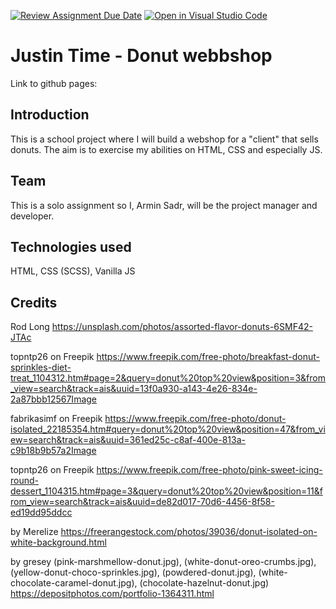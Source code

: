 [![Review Assignment Due Date](https://classroom.github.com/assets/deadline-readme-button-24ddc0f5d75046c5622901739e7c5dd533143b0c8e959d652212380cedb1ea36.svg)](https://classroom.github.com/a/lVSydX1g)
[![Open in Visual Studio Code](https://classroom.github.com/assets/open-in-vscode-718a45dd9cf7e7f842a935f5ebbe5719a5e09af4491e668f4dbf3b35d5cca122.svg)](https://classroom.github.com/online_ide?assignment_repo_id=12915516&assignment_repo_type=AssignmentRepo)

# Justin Time - Donut webbshop
Link to github pages: 

## Introduction

This is a school project where I will build a webshop for a "client"
that sells donuts.
The aim is to exercise my abilities on HTML, CSS and especially JS.


## Team

This is a solo assignment so I, Armin Sadr, will be the project manager and developer.

## Technologies used

HTML, CSS (SCSS), Vanilla JS

## Credits
Rod Long
https://unsplash.com/photos/assorted-flavor-donuts-6SMF42-JTAc

topntp26 on Freepik
https://www.freepik.com/free-photo/breakfast-donut-sprinkles-diet-treat_1104312.htm#page=2&query=donut%20top%20view&position=3&from_view=search&track=ais&uuid=13f0a930-a143-4e26-834e-2a87bbb12567Image

fabrikasimf on Freepik
https://www.freepik.com/free-photo/donut-isolated_22185354.htm#query=donut%20top%20view&position=47&from_view=search&track=ais&uuid=361ed25c-c8af-400e-813a-c9b18b9b57a2Image 

topntp26 on Freepik
https://www.freepik.com/free-photo/pink-sweet-icing-round-dessert_1104315.htm#page=3&query=donut%20top%20view&position=11&from_view=search&track=ais&uuid=de82d017-70d6-4456-8f58-ed19dd95ddcc

by Merelize
https://freerangestock.com/photos/39036/donut-isolated-on-white-background.html

by gresey (pink-marshmellow-donut.jpg), (white-donut-oreo-crumbs.jpg), (yellow-donut-choco-sprinkles.jpg), (powdered-donut.jpg), (white-chocolate-caramel-donut.jpg), (chocolate-hazelnut-donut.jpg)
https://depositphotos.com/portfolio-1364311.html


